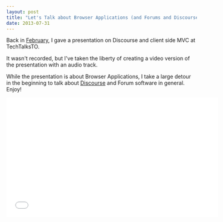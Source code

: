 ```yaml
---
layout: post
title: "Let's Talk about Browser Applications (and Forums and Discourse)"
date: 2013-07-31
---
```


Back in [February](http://techtalksto.com/post/43572802208/robin-ward-presenting-discourse-ember-js-and-client), I gave
a presentation on Discourse and client side MVC at TechTalksTO.

It wasn't recorded, but I've taken the liberty of creating a video version of the presentation with an audio track.

While the presentation is about Browser Applications, I take a large detour in the beginning to talk about
[Discourse](http://discourse.org) and Forum software in general. Enjoy!

<iframe width="560" height="315" src="//www.youtube.com/embed/li7VT0V6IAk" frameborder="0" allowfullscreen="yes">

</iframe>

